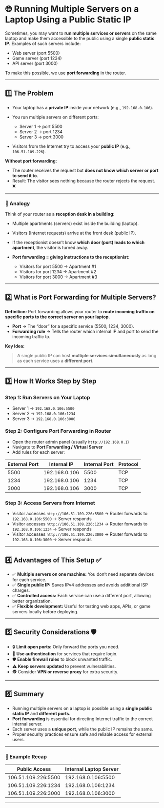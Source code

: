 

# 🌐 Running Multiple Servers on a Laptop Using a Public Static IP

Sometimes, you may want to **run multiple services or servers** on the same laptop and make them accessible to the public using a single **public static IP**. Examples of such servers include:

* Web server (port 5500)
* Game server (port 1234)
* API server (port 3000)

To make this possible, we use **port forwarding** in the router.

---

## 1️⃣ The Problem

* Your laptop has a **private IP** inside your network (e.g., `192.168.0.106`).
* You run multiple servers on different ports:

  * Server 1 → port 5500
  * Server 2 → port 1234
  * Server 3 → port 3000
* Visitors from the Internet try to access your **public IP** (e.g., `106.51.109.226`).

**Without port forwarding:**

* The router receives the request but **does not know which server or port to send it to**.
* Result: The visitor sees nothing because the router rejects the request. ❌

---

### 🔹 Analogy

Think of your router as a **reception desk in a building**:

* Multiple apartments (servers) exist inside the building (laptop).
* Visitors (Internet requests) arrive at the front desk (public IP).
* If the receptionist doesn’t know **which door (port) leads to which apartment**, the visitor is turned away.
* **Port forwarding = giving instructions to the receptionist**:

  * Visitors for port 5500 → Apartment #1
  * Visitors for port 1234 → Apartment #2
  * Visitors for port 3000 → Apartment #3

---

## 2️⃣ What is Port Forwarding for Multiple Servers?

**Definition:**
Port forwarding allows your router to **route incoming traffic on specific ports to the correct server on your laptop**.

* **Port** → The “door” for a specific service (5500, 1234, 3000).
* **Forwarding rule** → Tells the router which internal IP and port to send the incoming traffic to.

**Key Idea:**

> A single public IP can host **multiple services simultaneously** as long as each service uses a **different port**.

---

## 3️⃣ How It Works Step by Step

### Step 1: Run Servers on Your Laptop

* Server 1 → `192.168.0.106:5500`
* Server 2 → `192.168.0.106:1234`
* Server 3 → `192.168.0.106:3000`

### Step 2: Configure Port Forwarding in Router

* Open the router admin panel (usually `http://192.168.0.1`)
* Navigate to **Port Forwarding / Virtual Server**
* Add rules for each server:

| External Port | Internal IP   | Internal Port | Protocol |
| ------------- | ------------- | ------------- | -------- |
| 5500          | 192.168.0.106 | 5500          | TCP      |
| 1234          | 192.168.0.106 | 1234          | TCP      |
| 3000          | 192.168.0.106 | 3000          | TCP      |

### Step 3: Access Servers from Internet

* Visitor accesses `http://106.51.109.226:5500` → Router forwards to `192.168.0.106:5500` → Server responds
* Visitor accesses `http://106.51.109.226:1234` → Router forwards to `192.168.0.106:1234` → Server responds
* Visitor accesses `http://106.51.109.226:3000` → Router forwards to `192.168.0.106:3000` → Server responds

---

## 4️⃣ Advantages of This Setup ✅

* ✅ **Multiple servers on one machine:** You don’t need separate devices for each service.
* ✅ **Single public IP:** Saves IPv4 addresses and avoids additional ISP charges.
* ✅ **Controlled access:** Each service can use a different port, allowing better organization.
* ✅ **Flexible development:** Useful for testing web apps, APIs, or game servers locally before deploying.

---

## 5️⃣ Security Considerations 🛡️

* 🔒 **Limit open ports:** Only forward the ports you need.
* 🔑 **Use authentication** for services that require login.
* 🛡️ **Enable firewall rules** to block unwanted traffic.
* ⚠️ **Keep servers updated** to prevent vulnerabilities.
* 🕵️ Consider **VPN or reverse proxy** for extra security.

---

## 6️⃣ Summary

* Running multiple servers on a laptop is possible using a **single public static IP** and **different ports**.
* **Port forwarding** is essential for directing Internet traffic to the correct internal server.
* Each server uses a **unique port**, while the public IP remains the same.
* Proper security practices ensure safe and reliable access for external users.

---

### 🔹 Example Recap

| Public Access       | Internal Laptop Server |
| ------------------- | ---------------------- |
| 106.51.109.226:5500 | 192.168.0.106:5500     |
| 106.51.109.226:1234 | 192.168.0.106:1234     |
| 106.51.109.226:3000 | 192.168.0.106:3000     |

---